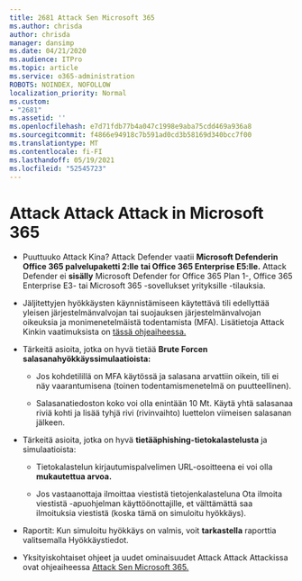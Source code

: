 ```yaml
---
title: 2681 Attack Sen Microsoft 365
ms.author: chrisda
author: chrisda
manager: dansimp
ms.date: 04/21/2020
ms.audience: ITPro
ms.topic: article
ms.service: o365-administration
ROBOTS: NOINDEX, NOFOLLOW
localization_priority: Normal
ms.custom:
- "2681"
ms.assetid: ''
ms.openlocfilehash: e7d71fdb77b4a047c1998e9aba75cdd469a936a8
ms.sourcegitcommit: f4866e94918c7b591ad0cd3b58169d340bcc7f00
ms.translationtype: MT
ms.contentlocale: fi-FI
ms.lasthandoff: 05/19/2021
ms.locfileid: "52545723"
---
```

# <a name="attack-simulator-in-microsoft-365"></a>Attack Attack Attack in Microsoft 365

- Puuttuuko Attack Kina? Attack Defender vaatii **Microsoft Defenderin Office 365 palvelupaketti 2:lle** **tai Office 365 Enterprise E5:lle.** Attack Defender ei **sisälly** Microsoft Defender for Office 365 Plan 1-, Office 365 Enterprise E3- tai Microsoft 365 -sovellukset yrityksille -tilauksia.

- Jäljitettyjen hyökkäysten käynnistämiseen käytettävä tili edellyttää yleisen järjestelmänvalvojan tai suojauksen järjestelmänvalvojan oikeuksia ja monimenetelmäistä todentamista (MFA). Lisätietoja Attack Kinkin vaatimuksista on [tässä ohjeaiheessa.](/microsoft-365/security/office-365-security/attack-simulator)

- Tärkeitä asioita, jotka on hyvä tietää **Brute Forcen salasanahyökkäyssimulaatioista:**

  - Jos kohdetilillä on MFA käytössä ja salasana arvattiin oikein, tili ei näy vaarantumisena (toinen todentamismenetelmä on puutteellinen).

  - Salasanatiedoston koko voi olla enintään 10 Mt. Käytä yhtä salasanaa riviä kohti ja lisää tyhjä rivi (rivinvaihto) luettelon viimeisen salasanan jälkeen.

- Tärkeitä asioita, jotka on hyvä **tietääphishing-tietokalastelusta** ja simulaatioista:

  - Tietokalastelun kirjautumispalvelimen URL-osoitteena ei voi olla **mukautettua arvoa.**

  - Jos vastaanottaja ilmoittaa [](/microsoft-365/security/office-365-security/enable-the-report-message-add-in) viestistä tietojenkalasteluna Ota ilmoita viestistä -apuohjelman käyttöönottajille, et välttämättä saa ilmoituksia viestistä (koska tämä on simuloitu hyökkäys).

- Raportit: Kun simuloitu hyökkäys on valmis, voit **tarkastella** raporttia valitsemalla Hyökkäystiedot.

- Yksityiskohtaiset ohjeet ja uudet ominaisuudet Attack Attack Attackissa ovat ohjeaiheessa [Attack Sen Microsoft 365.](/microsoft-365/security/office-365-security/attack-simulator)
